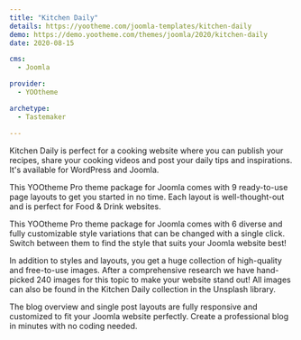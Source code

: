```yaml
---
title: "Kitchen Daily"
details: https://yootheme.com/joomla-templates/kitchen-daily
demo: https://demo.yootheme.com/themes/joomla/2020/kitchen-daily
date: 2020-08-15

cms: 
  - Joomla

provider:
  - YOOtheme

archetype:
  - Tastemaker

---
```


Kitchen Daily is perfect for a cooking website where you can publish your recipes, share your cooking videos and post your daily tips and inspirations. It's available for WordPress and Joomla.

This YOOtheme Pro theme package for Joomla comes with 9 ready-to-use page layouts to get you started in no time. Each layout is well-thought-out and is perfect for Food & Drink websites.

This YOOtheme Pro theme package for Joomla comes with 6 diverse and fully customizable style variations that can be changed with a single click. Switch between them to find the style that suits your Joomla website best!

In addition to styles and layouts, you get a huge collection of high-quality and free-to-use images. After a comprehensive research we have hand-picked 240 images for this topic to make your website stand out! All images can also be found in the Kitchen Daily collection in the Unsplash library.

The blog overview and single post layouts are fully responsive and customized to fit your Joomla website perfectly. Create a professional blog in minutes with no coding needed.
